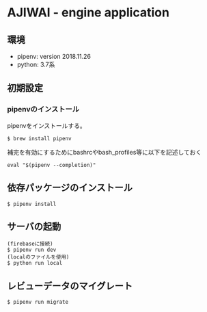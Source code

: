# AJIWAI - engine application
## 環境
* pipenv: version 2018.11.26
* python: 3.7系

## 初期設定
### pipenvのインストール
pipenvをインストールする。

`$ brew install pipenv`

補完を有効にするためにbashrcやbash_profiles等に以下を記述しておく

`eval "$(pipenv --completion)"`

## 依存パッケージのインストール

`$ pipenv install`

## サーバの起動

```
(firebaseに接続)
$ pipenv run dev
(localのファイルを使用)
$ python run local
```

## レビューデータのマイグレート

```
$ pipenv run migrate
```